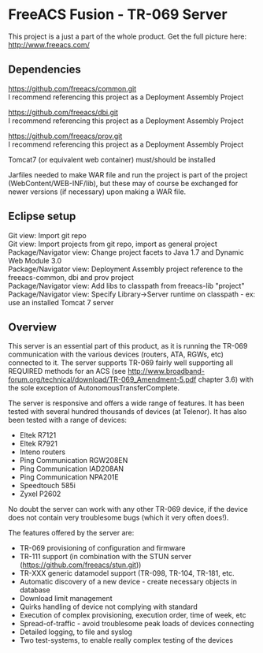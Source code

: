 FreeACS Fusion - TR-069 Server
==============================
This project is a just a part of the whole product. Get the full picture here: 
http://www.freeacs.com/

Dependencies
------------
https://github.com/freeacs/common.git  
I recommend referencing this project as a Deployment Assembly Project

https://github.com/freeacs/dbi.git  
I recommend referencing this project as a Deployment Assembly Project

https://github.com/freeacs/prov.git  
I recommend referencing this project as a Deployment Assembly Project

Tomcat7 (or equivalent web container) must/should be installed

Jarfiles needed to make WAR file and run the project is part of the project
(WebContent/WEB-INF/lib), but these may of course be exchanged for newer 
versions (if necessary) upon making a WAR file. 


Eclipse setup
-------------
Git view: Import git repo  
Git view: Import projects from git repo, import as general project    
Package/Navigator view: Change project facets to Java 1.7 and Dynamic Web Module 3.0      
Package/Navigator view: Deployment Assembly project reference to the freeacs-common, dbi and prov project      
Package/Navigator view: Add libs to classpath from freeacs-lib "project"   
Package/Navigator view: Specify Library->Server runtime on classpath - ex: use an installed Tomcat 7 server    

Overview
--------
This server is an essential part of this product, as it is running the TR-069
communication with the various devices (routers, ATA, RGWs, etc) connected to
it. The server supports TR-069 fairly well supporting all REQUIRED methods for
an ACS (see http://www.broadband-forum.org/technical/download/TR-069_Amendment-5.pdf 
chapter 3.6) with the sole exception of AutonomousTransferComplete. 

The server is responsive and offers a wide range of features. It has been
tested with several hundred thousands of devices (at Telenor). It has also been
tested with a range of devices:

* Eltek R7121  
* Eltek R7921  
* Inteno routers  
* Ping Communication RGW208EN  
* Ping Communication IAD208AN  
* Ping Communication NPA201E  
* Speedtouch 585i  
* Zyxel P2602  

No doubt the server can work with any other TR-069 device, if the device does 
not contain very troublesome bugs (which it very often does!).

The features offered by the server are:

* TR-069 provisioning of configuration and firmware
* TR-111 support (in combination with the STUN server (https://github.com/freeacs/stun.git))
* TR-XXX generic datamodel support (TR-098, TR-104, TR-181, etc.
* Automatic discovery of a new device - create necessary objects in database
* Download limit management
* Quirks handling of device not complying with standard
* Execution of complex provisioning, execution order, time of week, etc
* Spread-of-traffic - avoid troublesome peak loads of devices connecting
* Detailed logging, to file and syslog
* Two test-systems, to enable really complex testing of the devices



 
  





 

